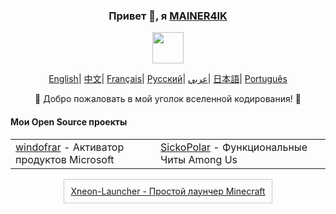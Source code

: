 <div align="center">
    <h3>Привет 👋, я <a href="https://github.com/MAINER4IK">MAINER4IK</a></h3>
    <p align="center">
        <a href="https://github.com/MAINER4IK">
            <img src="https://avatars.githubusercontent.com/u/YOUR_GITHUB_ID?s=200&v=4" width="50"/>
        </a>
    </p>
    <p align="center">
        <a href="https://github.com/MAINER4IK/MAINER4IK/blob/main/README.md"><span>English</span></a>|
        <a href="https://github.com/MAINER4IK/MAINER4IK/blob/main/README_CN.md"><span>中文</span></a>|
        <a href="https://github.com/MAINER4IK/MAINER4IK/blob/main/README_FR.md"><span>Français</span></a>|
        <a href="https://github.com/MAINER4IK/MAINER4IK/blob/main/README_RU.md"><span>Русский</span></a>|
        <a href="https://github.com/MAINER4IK/MAINER4IK/blob/main/README_AR.md"><span>عربي</span></a>|
        <a href="https://github.com/MAINER4IK/MAINER4IK/blob/main/README_JP.md"><span>日本語</span></a>|
        <a href="https://github.com/MAINER4IK/MAINER4IK/blob/main/README_PTBR.md"><span>Português</span></a>
    </p>
    <p>🌟 Добро пожаловать в мой уголок вселенной кодирования! 🌟</p>
    <h4 align="left">Мои Open Source проекты</h4>
    <table align="center">
        <tr>
            <td><a href="https://github.com/MAINER4IK/windofrar">windofrar</a> - Активатор продуктов Microsoft</td>
            <td><a href="https://github.com/MAINER4IK/SickoPolar">SickoPolar</a> - Функциональные Читы Among Us</td>
        </tr>
    </table>
    <p align="center">
        <a href="https://github.com/MAINER4IK/Xneon-Launcher">
            <div style="border: 1px solid #ccc; padding: 10px; display: inline-block;">
                Xneon-Launcher - Простой лаунчер Minecraft
            </div>
        </a>
    </p>
</div>
